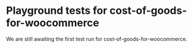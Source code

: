 # Playground tests for cost-of-goods-for-woocommerce
We are still awaiting the first test run for cost-of-goods-for-woocommerce.
